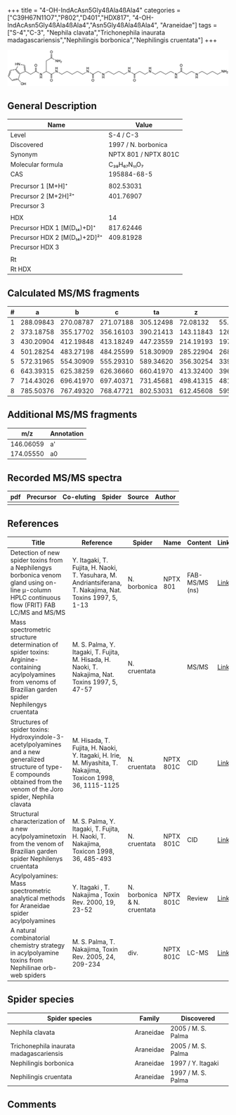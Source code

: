 +++
title = "4-OH-IndAcAsn5Gly4ßAla4ßAla4"
categories = ["C39H67N11O7","P802","D401","HDX817",
"4-OH-IndAcAsn5Gly4ßAla4ßAla4","Asn5Gly4ßAla4ßAla4",
"Araneidae"]
tags = ["S-4","C-3",
"Nephila clavata","Trichonephila inaurata madagascariensis","Nephilingis borbonica","Nephilingis cruentata"]
+++

![](/img/4-OH-IndAcAsn5Gly4bAla4bAla4.png)

## General Description

| Name                         | Value                |
|------------------------------|----------------------|
| Level                        | S-4 / C-3                   |
| Discovered                   | 1997 / N. borbonica  |
| Synonym                      | NPTX 801 / NPTX 801C |
| Molecular formula            | C₃₉H₆₇N₁₁O₇          |
| CAS                          | 195884-68-5          |
|                              |                      |
| Precursor 1 [M+H]⁺           | 802.53031            |
| Precursor 2 [M+2H]²⁺         | 401.76907            |
| Precursor 3                  |                      |
|                              |                      |
| HDX                          | 14                   |
| Precursor HDX 1 [M(D₁₄)+D]⁺   | 817.62446            |
| Precursor HDX 2 [M(D₁₄)+2D]²⁺ | 409.81928            |
| Precursor HDX 3              |                      |
|                              |                      |
| Rt                           |                      |
| Rt HDX                       |                      |

## Calculated MS/MS fragments

| # | a         | b         | c         | ta        | z         | y         | tz        |
|---|-----------|-----------|-----------|-----------|-----------|-----------|-----------|
| 1 | 288.09843 | 270.08787 | 271.07188 | 305.12498 | 72.08132  | 55.05477  | 89.10787  |
| 2 | 373.18758 | 355.17702 | 356.16103 | 390.21413 | 143.11843 | 126.09188 | 160.14498 |
| 3 | 430.20904 | 412.19848 | 413.18249 | 447.23559 | 214.19193 | 197.16538 | 231.21848 |
| 4 | 501.28254 | 483.27198 | 484.25599 | 518.30909 | 285.22904 | 268.20249 | 302.25559 |
| 5 | 572.31965 | 554.30909 | 555.29310 | 589.34620 | 356.30254 | 339.27599 | 373.32909 |
| 6 | 643.39315 | 625.38259 | 626.36660 | 660.41970 | 413.32400 | 396.29745 | 430.35055 |
| 7 | 714.43026 | 696.41970 | 697.40371 | 731.45681 | 498.41315 | 481.38660 | 515.43970 |
| 8 | 785.50376 | 767.49320 | 768.47721 | 802.53031 | 612.45608 | 595.42953 | 629.48263 |

## Additional MS/MS fragments

| m/z       | Annotation |
|-----------|------------|
| 146.06059    | a'   |
| 174.05550    | a0   |

## Recorded MS/MS spectra

| pdf | Precursor | Co-eluting | Spider | Source | Author |
|-----|-----------|------------|--------|--------|--------|
|     |           |            |        |        |        |

## References

| Title                                                                                                                                                                         | Reference                                                                                                   | Spider                      | Name      | Content        | Link                                                                                                               |
|-------------------------------------------------------------------------------------------------------------------------------------------------------------------------------|-------------------------------------------------------------------------------------------------------------|-----------------------------|-----------|----------------|--------------------------------------------------------------------------------------------------------------------|
| Detection of new spider toxins from a Nephilengys borbonica venom gland using on-line µ-column HPLC continuous flow (FRIT) FAB LC/MS and MS/MS                                | Y. Itagaki, T. Fujita, H. Naoki, T. Yasuhara, M. Andriantsiferana, T. Nakajima, Nat. Toxins 1997, 5, 1-13   | N. borbonica                | NPTX 801  | FAB-MS/MS (ns) | [Link](https://onlinelibrary.wiley.com/doi/abs/10.1002/%28SICI%29%281997%295%3A1%3C1%3A%3AAID-NT1%3E3.0.CO%3B2-8)  |
| Mass spectrometric structure determination of spider toxins: Arginine-containing acylpolyamines from venoms of Brazilian garden spider Nephilengys cruentata                  | M. S. Palma, Y. Itagaki, T. Fujita, M. Hisada, H. Naoki, T. Nakajima, Nat. Toxins 1997, 5, 47-57            | N. cruentata                |           | MS/MS          | [Link](https://onlinelibrary.wiley.com/doi/abs/10.1002/%28SICI%29%281997%295%3A2%3C47%3A%3AAID-NT1%3E3.0.CO%3B2-X) |
| Structures of spider toxins: Hydroxyindole-3-acetylpolyamines and a new generalized structure of type-E compounds obtained from the venom of the Joro spider, Nephila clavata | M. Hisada, T. Fujita, H. Naoki, Y. Itagaki, H. Irie, M. Miyashita, T. Nakajima, Toxicon 1998, 36, 1115-1125 | N. cruentata                | NPTX 801C | CID            | [Link](https://www.sciencedirect.com/science/article/pii/S0041010198000865)                                        |
| Structural characterization of a new acylpolyaminetoxin from the venom of Brazilian garden spider Nephilenys cruentata                                                        | M. S. Palma, Y. Itagaki, T. Fujita, H. Naoki, T. Nakajima, Toxicon 1998, 36, 485-493                        | N. cruentata                | NPTX 801C | CID            | [Link](https://www.sciencedirect.com/science/article/pii/S0041010197001396)                                        |
| Acylpolyamines: Mass spectrometric analytical methods for Araneidae spider acylpolyamines                                                                                     | Y. Itagaki , T. Nakajima , Toxin Rev. 2000, 19, 23-52                                                       | N. borbonica & N. cruentata | NPTX 801C | Review         | [Link](https://www.tandfonline.com/doi/abs/10.1081/TXR-100100314)                                                  |
| A natural combinatorial chemistry strategy in acylpolyamine toxins from Nephilinae orb-web spiders                                                                            | M. S. Palma, T. Nakajima, Toxin Rev. 2005, 24, 209-234                                                      | div.                        | NPTX 801C | LC-MS          | [Link](https://www.tandfonline.com/doi/abs/10.1081/TXR-200057857)                                                  |

## Spider species

| Spider species                    | Family    | Discovered         |
|-----------------------------------|-----------|--------------------|
| Nephila clavata                   | Araneidae | 2005 / M. S. Palma |
| Trichonephila inaurata madagascariensis | Araneidae | 2005 / M. S. Palma |
| Nephilingis borbonica             | Araneidae | 1997 / Y. Itagaki  |
| Nephilingis cruentata             | Araneidae | 1997 / M. S. Palma |

## Comments